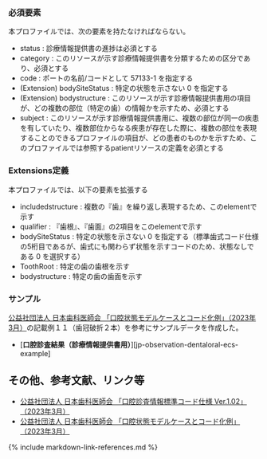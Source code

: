 ### 必須要素
本プロファイルでは、次の要素を持たなければならない。

- status : 診療情報提供書の進捗は必須とする
- category : このリソースが示す診療情報提供書を分類するための区分であり、必須とする
- code : ポートの名前/コードとして 57133-1 を指定する
- (Extension) bodySiteStatus : 特定の状態を示さない 0 を指定する
- (Extension) bodystructure : このリソースが示す診療情報提供書用の項目が、どの複数の部位（特定の歯）の情報かを示すため、必須とする
- subject : このリソースが示す診療情報提供書用に、複数の部位が同一の疾患を有していたり、複数部位からなる疾患が存在した際に、複数の部位を表現することのできるプロファイルの項目が、どの患者のものかを示すため、このプロファイルでは参照するpatientリソースの定義を必須とする


### Extensions定義
本プロファイルでは、以下の要素を拡張する

- includedstructure : 複数の『歯』を繰り返し表現するため、このelementで示す
- qualifier : 『歯根』、『歯面』の2項目をこのelementで示す
- bodySiteStatus : 特定の状態を示さない 0 を指定する（標準歯式コード仕様の5桁目であるが、歯式にも関わらず状態を示すコードのため、状態なしである 0 を選択する）
- ToothRoot : 特定の歯の歯根を示す
- bodystructure : 特定の歯の歯面を示す

<!--

### 制約一覧

## 利用方法

### OperationおよびSearch Parameter 一覧

#### Search Parameter一覧

#### Operation一覧
-->
### サンプル
 [公益社団法人 日本歯科医師会 「口腔状態モデルケースとコード化例」（2023年3月）](https://www.jda.or.jp/dentist/program/pdf/Oral-examination-Information-Standard-Code_v1.02-proportional.pdf)の記載例１１（歯冠破折２本）を参考にサンプルデータを作成した。

* [**口腔診査結果（診療情報提供書用）**][jp-observation-dentaloral-ecs-example]

## その他、参考文献、リンク等
- [公益社団法人 日本歯科医師会 「口腔診査情報標準コード仕様 Ver.1.02」（2023年3月）](https://www.jda.or.jp/dentist/program/pdf/Oral-examination-Information-Standard-Code_v1.02.pdf)
- [公益社団法人 日本歯科医師会 「口腔状態モデルケースとコード化例」（2023年3月）](https://www.jda.or.jp/dentist/program/pdf/Oral-examination-Information-Standard-Code_v1.02-proportional.pdf)

{% include markdown-link-references.md %}

